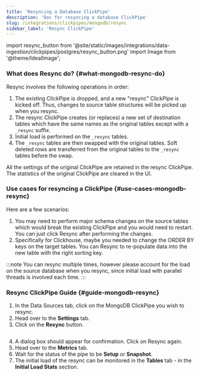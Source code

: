 ```yaml
---
title: 'Resyncing a Database ClickPipe'
description: 'Doc for resyncing a database ClickPipe'
slug: /integrations/clickpipes/mongodb/resync
sidebar_label: 'Resync ClickPipe'
---
```


import resync_button from '@site/static/images/integrations/data-ingestion/clickpipes/postgres/resync_button.png'
import Image from '@theme/IdealImage';

### What does Resync do? {#what-mongodb-resync-do}

Resync involves the following operations in order:

1. The existing ClickPipe is dropped, and a new "resync" ClickPipe is kicked off. Thus, changes to source table structures will be picked up when you resync.
2. The resync ClickPipe creates (or replaces) a new set of destination tables which have the same names as the original tables except with a `_resync` suffix.
3. Initial load is performed on the `_resync` tables.
4. The `_resync` tables are then swapped with the original tables. Soft deleted rows are transferred from the original tables to the `_resync` tables before the swap.

All the settings of the original ClickPipe are retained in the resync ClickPipe. The statistics of the original ClickPipe are cleared in the UI.

### Use cases for resyncing a ClickPipe {#use-cases-mongodb-resync}

Here are a few scenarios:

1. You may need to perform major schema changes on the source tables which would break the existing ClickPipe and you would need to restart. You can just click Resync after performing the changes.
2. Specifically for Clickhouse, maybe you needed to change the ORDER BY keys on the target tables. You can Resync to re-populate data into the new table with the right sorting key.

:::note
You can resync multiple times, however please account for the load on the source database when you resync,
since initial load with parallel threads is involved each time.
:::

### Resync ClickPipe Guide {#guide-mongodb-resync}

1. In the Data Sources tab, click on the MongoDB ClickPipe you wish to resync.
2. Head over to the **Settings** tab.
3. Click on the **Resync** button.

<Image img={resync_button} border size="md"/>

4. A dialog box should appear for confirmation. Click on Resync again.
5. Head over to the **Metrics** tab.
6. Wait for the status of the pipe to be **Setup** or **Snapshot**.
7. The initial load of the resync can be monitored in the **Tables** tab - in the **Initial Load Stats** section.
